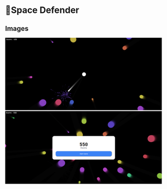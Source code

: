 # 👾Space Defender

## Images

![Space Defender](./src/images/space-defender-1.png)
![Space Defender Game Overlay](./src/images/space-defender-2.png)